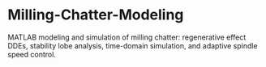 # Milling-Chatter-Modeling
MATLAB modeling and simulation of milling chatter: regenerative effect DDEs, stability lobe analysis, time-domain simulation, and adaptive spindle speed control.

